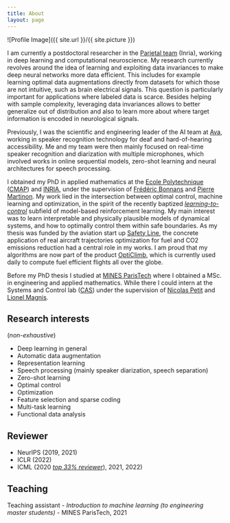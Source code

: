 ```yaml
---
title: About
layout: page
---
```


![Profile Image]({{ site.url }}/{{ site.picture }})

I am currently a postdoctoral researcher in the [Parietal team](https://team.inria.fr/parietal/) (Inria), working in deep learning and computational neuroscience. My research currently revolves around the idea of learning and exploiting data invariances to make deep neural networks more data efficient. This includes for example learning optimal data augmentations directly from datasets for which those are not intuitive, such as brain electrical signals. This question is particularly important for applications where labeled data is scarce. Besides helping with sample complexity, leveraging data invariances allows to better generalize out of distribution and also to learn more about where target information is encoded in neurological signals.

Previously, I was the scientific and engineering leader of the AI team at [Ava](https://www.ava.me/), working in speaker recognition technology for deaf and hard-of-hearing accessibility. Me and my team were then mainly focused on real-time speaker recognition and diarization with multiple microphones, which involved works in online sequential models, zero-shot learning and neural architectures for speech processing.

I obtained my PhD in applied mathematics at the [Ecole Polytechnique](https://www.polytechnique.edu/) ([CMAP](https://portail.polytechnique.edu/cmap/fr)) and [INRIA](https://team.inria.fr/commands/), under the supervision of [Frédéric Bonnans](http://www.cmap.polytechnique.fr/~bonnans/) and [Pierre Martinon](http://www.cmapx.polytechnique.fr/~martinon/). My work lied in the intersection between optimal control, machine learning and optimization, in the spirit of the recently baptized _[learning-to-control](https://people.eecs.berkeley.edu/~brecht/l2c-icml2018/)_ subfield of model-based reinforcement learning.
My main interest was to learn interpretable and physically plausible models of dynamical systems, and how to optimally control them within safe boundaries.
As my thesis was funded by the aviation start up [Safety Line](https://www.safety-line.fr/), the concrete application of real aircraft trajectories optimization for fuel and CO2 emissions reduction had a central role in my works.
I am proud that my algorithms are now part of the product [OptiClimb](https://www.sita.aero/solutions/sita-for-aircraft/digital-day-of-operations/opticlimb/), which is currently used daily to compute fuel efficient flights all over the globe.

Before my PhD thesis I studied at [MINES ParisTech](https://www.mines-paristech.fr/) where I obtained a MSc. in engineering and applied mathematics. While there I could intern at the Systems and Control lab ([CAS](http://cas.ensmp.fr/)) under the supervision of [Nicolas Petit](http://cas.ensmp.fr/~petit/) and [Lionel Magnis](http://cas.ensmp.fr/~magnis/).

## Research interests

(_non-exhaustive_)

-   Deep learning in general
-   Automatic data augmentation
-   Representation learning
-   Speech processing (mainly speaker diarization, speech separation)
-   Zero-shot learning
-   Optimal control
-   Optimization
-   Feature selection and sparse coding
-   Multi-task learning
-   Functional data analysis

## Reviewer

-   NeurIPS (2019, 2021)
-   ICLR (2022)
-   ICML (2020 _[top 33% reviewer](https://drive.google.com/file/d/1_m4XfjNUuJdali8ZasBz2tuQaZRJVYVd/view?usp=sharing)_), 2021, 2022)

## Teaching

Teaching assistant - _Introduction to machine learning (to engineering master students)_ - MINES ParisTech, 2021
